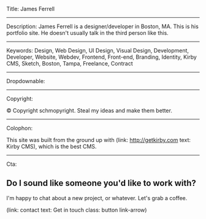 Title: James Ferrell

----

Description: James Ferrell is a designer/developer in Boston, MA. This is his portfolio site. He doesn't usually talk in the third person like this.

----

Keywords: Design, Web Design, UI Design, Visual Design, Development, Developer, Website, Webdev, Frontend, Front-end, Branding, Identity, Kirby CMS, Sketch, Boston, Tampa, Freelance, Contract

----

Dropdownable:

----

Copyright:

© Copyright schmopyright. Steal my ideas and make them better.

----

Colophon:

This site was built from the ground up with (link: http://getkirby.com text: Kirby CMS), which is the best CMS.

----

Cta:

## Do I sound like someone you'd like to work with?

I'm happy to chat about a new project, or whatever. Let's grab a coffee.

(link: contact text: Get in touch class: button link-arrow)
